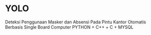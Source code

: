 # YOLO
Deteksi Penggunaan Masker dan Absensi Pada Pintu Kantor Otomatis Berbasis Single Board Computer
PYTHON + C++ + C + MYSQL
